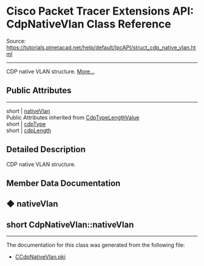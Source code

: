 # Cisco Packet Tracer Extensions API: CdpNativeVlan Class Reference

Source: https://tutorials.ptnetacad.net/help/default/IpcAPI/struct_cdp_native_vlan.html

---

CDP native VLAN structure. [More...](struct_cdp_native_vlan.html#details)

##  Public Attributes  
  
---  
short | [nativeVlan](struct_cdp_native_vlan.html#a9828f13060bc82210ad6890469df8cf8)  
Public Attributes inherited from [CdpTypeLengthValue](struct_cdp_type_length_value.html)  
short | [cdpType](struct_cdp_type_length_value.html#ae75bf0f347d03d77631fd1071fd220f4)  
short | [cdpLength](struct_cdp_type_length_value.html#a34f72e72699cee26798efff0418ed518)  
  
## Detailed Description

CDP native VLAN structure. 

## Member Data Documentation

## ◆ nativeVlan

short CdpNativeVlan::nativeVlan  
---  
  
* * *

The documentation for this class was generated from the following file:

  * [CCdpNativeVlan.pki](_c_cdp_native_vlan_8pki.html)


